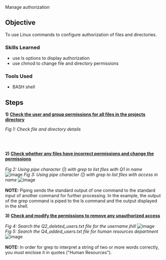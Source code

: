 Manage authorization

## Objective

To use Linux commands to configure authorization of files and directories.

### Skills Learned

- use ls options to display authorization
- use chmod to change file and directory permissions

### Tools Used

- BASH shell

## Steps

**1)** **<ins>Check the user and group permissions for all files in the projects directory</ins>**  

*Fig 1: Check file and directory details*  

<br/><br/>

**2)** **<ins>Check whether any files have incorrect permissions and change the permissions</ins>**  
<br/>
*Fig 2: Using pipe character (|) with grep to list files with Q1 in name* 
![image](https://github.com/RyenHY/Linux/assets/161639514/4cd8ff2d-b531-40aa-a621-7a1ce5906016)
*Fig 3: Using pipe character (|) with grep to list files with access in name* 
![image](https://github.com/RyenHY/Linux/assets/161639514/6c7cf617-d255-44fb-81df-5f527e3a7731)
<br/><br/>
**NOTE:** Piping sends the standard output of one command to the standard input of another command for further processing. In the example, the output of the grep command is piped to the ls command and the output displayed in the shell.
<br/>

**3)** **<ins>Check and modify the permissions to remove any unauthorized access</ins>**  
<br/>
*Fig 4: Search the Q2_deleted_users.txt file for the username jhill* 
![image](https://github.com/RyenHY/Linux/assets/161639514/accf4bd0-ce54-4bf4-9c88-3c28471317c2)
*Fig 5: Search the Q4_added_users.txt file for human resources department* 
![image](https://github.com/RyenHY/Linux/assets/161639514/565eff77-30b0-4876-befd-808f8568c602)
<br/><br/>
**NOTE:** In order for grep to interpret a string of two or more words correctly, you must enclose it in quotes ("Human Resources").
